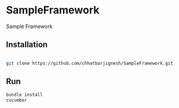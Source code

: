# SampleFramework
Sample Framework


## Installation

```bash

git clone https://github.com/chhatbarjignesh/SampleFramework.git

```

## Run

```bash
bundle install
cucumber

```
